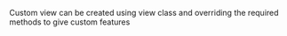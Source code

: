 Custom view can be created using view class and overriding the required methods to give custom features
